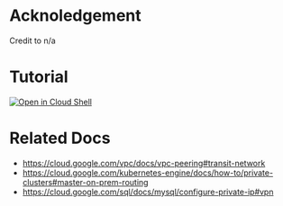 
# Acknoledgement

Credit to n/a

# Tutorial

[![Open in Cloud Shell](https://gstatic.com/cloudssh/images/open-btn.png)](https://console.cloud.google.com/home?cloudshell=true&cloudshell_git_repo=github.com/cclin81922/gcp.git&cloudshell_tutorial=lab-transitive-vpc/tutorial.md)

# Related Docs

* https://cloud.google.com/vpc/docs/vpc-peering#transit-network
* https://cloud.google.com/kubernetes-engine/docs/how-to/private-clusters#master-on-prem-routing
* https://cloud.google.com/sql/docs/mysql/configure-private-ip#vpn 
